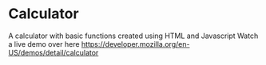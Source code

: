 
Calculator
==========

A calculator with basic functions created using HTML and Javascript Watch a live demo over here https://developer.mozilla.org/en-US/demos/detail/calculator
